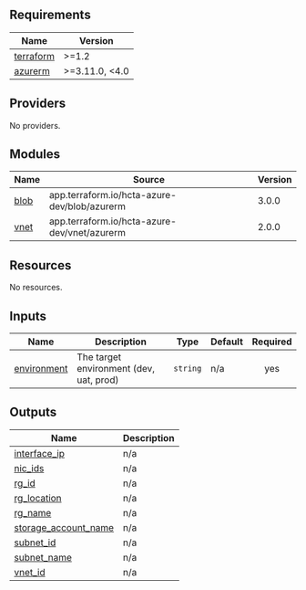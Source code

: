 ## Requirements

| Name | Version |
|------|---------|
| <a name="requirement_terraform"></a> [terraform](#requirement\_terraform) | >=1.2 |
| <a name="requirement_azurerm"></a> [azurerm](#requirement\_azurerm) | >=3.11.0, <4.0 |

## Providers

No providers.

## Modules

| Name | Source | Version |
|------|--------|---------|
| <a name="module_blob"></a> [blob](#module\_blob) | app.terraform.io/hcta-azure-dev/blob/azurerm | 3.0.0 |
| <a name="module_vnet"></a> [vnet](#module\_vnet) | app.terraform.io/hcta-azure-dev/vnet/azurerm | 2.0.0 |

## Resources

No resources.

## Inputs

| Name | Description | Type | Default | Required |
|------|-------------|------|---------|:--------:|
| <a name="input_environment"></a> [environment](#input\_environment) | The target environment (dev, uat, prod) | `string` | n/a | yes |

## Outputs

| Name | Description |
|------|-------------|
| <a name="output_interface_ip"></a> [interface\_ip](#output\_interface\_ip) | n/a |
| <a name="output_nic_ids"></a> [nic\_ids](#output\_nic\_ids) | n/a |
| <a name="output_rg_id"></a> [rg\_id](#output\_rg\_id) | n/a |
| <a name="output_rg_location"></a> [rg\_location](#output\_rg\_location) | n/a |
| <a name="output_rg_name"></a> [rg\_name](#output\_rg\_name) | n/a |
| <a name="output_storage_account_name"></a> [storage\_account\_name](#output\_storage\_account\_name) | n/a |
| <a name="output_subnet_id"></a> [subnet\_id](#output\_subnet\_id) | n/a |
| <a name="output_subnet_name"></a> [subnet\_name](#output\_subnet\_name) | n/a |
| <a name="output_vnet_id"></a> [vnet\_id](#output\_vnet\_id) | n/a |
